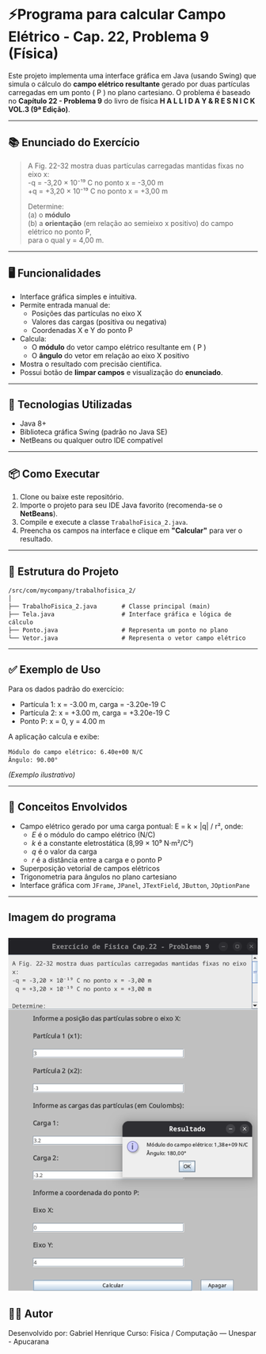 
# ⚡Programa para calcular Campo Elétrico - Cap. 22, Problema 9 (Física)

Este projeto implementa uma interface gráfica em Java (usando Swing) que simula o cálculo do **campo elétrico resultante** gerado por duas partículas carregadas em um ponto \( P \) no plano cartesiano. O problema é baseado no **Capítulo 22 - Problema 9** do livro de física **H A L L I D A Y & R E S N I C K VOL.3 (9ª Edição)**.

---

## 📚 Enunciado do Exercício

> A Fig. 22-32 mostra duas partículas carregadas mantidas fixas no eixo x:  
> -q = -3,20 × 10⁻¹⁹ C no ponto x = -3,00 m  
> +q = +3,20 × 10⁻¹⁹ C no ponto x = +3,00 m  
>
> Determine:  
> (a) o **módulo**  
> (b) a **orientação** (em relação ao semieixo x positivo) do campo elétrico no ponto P,  
> para o qual y = 4,00 m.

---

## 🖥️ Funcionalidades

- Interface gráfica simples e intuitiva.
- Permite entrada manual de:
  - Posições das partículas no eixo X
  - Valores das cargas (positiva ou negativa)
  - Coordenadas X e Y do ponto P
- Calcula:
  - O **módulo** do vetor campo elétrico resultante em \( P \)
  - O **ângulo** do vetor em relação ao eixo X positivo
- Mostra o resultado com precisão científica.
- Possui botão de **limpar campos** e visualização do **enunciado**.

---

## 🧪 Tecnologias Utilizadas

- Java 8+  
- Biblioteca gráfica Swing (padrão no Java SE)  
- NetBeans ou qualquer outro IDE compatível

---

## 📦 Como Executar

1. Clone ou baixe este repositório.
2. Importe o projeto para seu IDE Java favorito (recomenda-se o **NetBeans**).
3. Compile e execute a classe `TrabalhoFisica_2.java`.
4. Preencha os campos na interface e clique em **"Calcular"** para ver o resultado.

---

## 📁 Estrutura do Projeto

```
/src/com/mycompany/trabalhofisica_2/
│
├── TrabalhoFisica_2.java       # Classe principal (main)
├── Tela.java                   # Interface gráfica e lógica de cálculo
├── Ponto.java                  # Representa um ponto no plano
└── Vetor.java                  # Representa o vetor campo elétrico
```

---

## ✅ Exemplo de Uso

Para os dados padrão do exercício:

- Partícula 1: x = -3.00 m, carga = -3.20e-19 C  
- Partícula 2: x = +3.00 m, carga = +3.20e-19 C  
- Ponto P: x = 0, y = 4.00 m  

A aplicação calcula e exibe:

```
Módulo do campo elétrico: 6.40e+00 N/C
Ângulo: 90.00°
```

*(Exemplo ilustrativo)*

---

## 🧠 Conceitos Envolvidos

- Campo elétrico gerado por uma carga pontual:
  	E = k × |q| / r², onde:
  - *E* é o módulo do campo elétrico (N/C)
  - *k* é a constante eletrostática (8,99 × 10⁹ N·m²/C²)
  - *q* é o valor da carga
  - *r* é a distância entre a carga e o ponto P
- Superposição vetorial de campos elétricos
- Trigonometria para ângulos no plano cartesiano
- Interface gráfica com `JFrame`, `JPanel`, `JTextField`, `JButton`, `JOptionPane`

---

## Imagem do programa

![Imagem da Calculadora](capturaDeTelaProgramaJava.png)
---


## 👨‍💻 Autor

Desenvolvido por: Gabriel Henrique 
Curso: Física / Computação — Unespar - Apucarana
